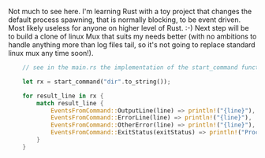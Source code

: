 Not much to see here. I'm learning Rust with a toy project that changes the default process spawning, that is normally blocking, to be event driven. Most likely useless for anyone on higher level of Rust. :-)
Next step will be to build a clone of linux Mux that suits my needs better (with no ambitions to handle anything more than log files tail, so it's not going to replace standard linux mux any time soon!).

```Rust
    // see in the main.rs the implementation of the start_command function. Here is an example how to use it:

    let rx = start_command("dir".to_string());

    for result_line in rx {
        match result_line {
            EventsFromCommand::OutputLine(line) => println!("{line}"),
            EventsFromCommand::ErrorLine(line) => println!("{line}"),
            EventsFromCommand::OtherError(line) => println!("{line}"),
            EventsFromCommand::ExitStatus(exitStatus) => println!("Process exited with exit status: {exitStatus}")
        }
    }
```
